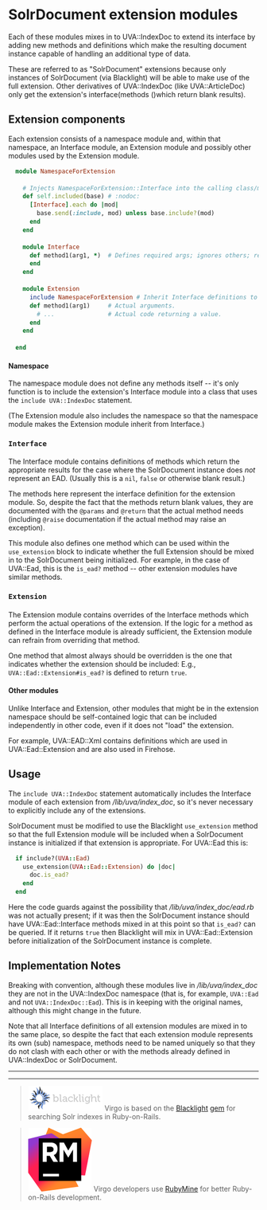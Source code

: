 <!-- lib/uva/index_doc/README.md -->

# SolrDocument extension modules

Each of these modules mixes in to UVA::IndexDoc to extend its interface by
adding new methods and definitions which make the resulting document instance
capable of handling an additional type of data.

These are referred to as "SolrDocument" extensions because only instances of
SolrDocument (via Blacklight) will be able to make use of the full extension.
Other derivatives of UVA::IndexDoc (like UVA::ArticleDoc) only get the
extension's interface(methods ()which return blank results).

## Extension components

Each extension consists of a namespace module and, within that namespace, an
Interface module, an Extension module and possibly other modules used by the
Extension module.

```ruby
  module NamespaceForExtension
  
    # Injects NamespaceForExtension::Interface into the calling class/module.
    def self.included(base) # :nodoc:
      [Interface].each do |mod|
        base.send(:include, mod) unless base.include?(mod)
      end
    end

    module Interface
      def method1(arg1, *)  # Defines required args; ignores others; return nil
      end
    end
  
    module Extension
      include NamespaceForExtension # Inherit Interface definitions to override.
      def method1(arg1)     # Actual arguments.
        # ...               # Actual code returning a value.
      end
    end
  
  end
```

#### Namespace

The namespace module does not define any methods itself -- it's only
function is to include the extension's Interface module into a class that uses
the `include UVA::IndexDoc` statement.

(The Extension module also includes the namespace so that the namespace module
makes the Extension module inherit from Interface.)


#### <big>`Interface`</big>

The Interface module contains definitions of methods which return the
appropriate results for the case where the SolrDocument instance does *not*
represent an EAD. (Usually this is a `nil`, `false` or otherwise blank result.)

The methods here represent the interface definition for the extension module.
So, despite the fact that the methods return blank values, they are documented
with the `@params` and `@return` that the actual method needs (including
`@raise` documentation if the actual method may raise an exception).

This module also defines one method which can be used within the
`use_extension` block to indicate whether the full Extension should be mixed in
to the SolrDocument being initialized.  For example, in the case of UVA::Ead,
this is the `is_ead?` method -- other extension modules have similar methods.

#### <big>`Extension`</big>

The Extension module contains overrides of the Interface methods which perform
the actual operations of the extension.  If the logic for a method as defined
in the Interface module is already sufficient, the Extension module can refrain
from overriding that method.

One method that almost always should be overridden is the one that indicates
whether the extension should be included:  E.g., `UVA::Ead::Extension#is_ead?`
is defined to return `true`.

#### Other modules

Unlike Interface and Extension, other modules that might be in the extension
namespace should be self-contained logic that can be included independently in
other code, even if it does not "load" the extension.

For example, UVA::EAD::Xml contains definitions which are used in
UVA::Ead::Extension and are also used in Firehose.

## Usage

The `include UVA::IndexDoc` statement automatically includes the Interface
module of each extension from */lib/uva/index_doc*, so it's never necessary to
explicitly include any of the extensions.

SolrDocument must be modified to use the Blacklight `use_extension` method so
that the full Extension module will be included when a SolrDocument instance is
initialized if that extension is appropriate.  For UVA::Ead this is:
  
```ruby
  if include?(UVA::Ead)
    use_extension(UVA::Ead::Extension) do |doc|
      doc.is_ead?
    end
  end
```

Here the code guards against the possibility that */lib/uva/index_doc/ead.rb*
was not actually present; if it was then the SolrDocument instance should have
UVA::Ead::Interface methods mixed in at this point so that `is_ead?` can be
queried.  If it returns `true` then Blacklight will mix in UVA::Ead::Extension
before initialization of the SolrDocument instance is complete.

## Implementation Notes

Breaking with convention, although these modules live in */lib/uva/index_doc*
they are not in the UVA::IndexDoc namespace (that is, for example, `UVA::Ead`
and not `UVA::IndexDoc::Ead`).  This is in keeping with the original names,
although this might change in the future.

Note that all Interface definitions of all extension modules are mixed in to
the same place, so despite the fact that each extension module represents its
own (sub) namespace, methods need to be named uniquely so that they do not
clash with each other or with the methods already defined in UVA::IndexDoc or
SolrDocument.

---
---

> [![Blacklight][bl_img]][bl_url]
> Virgo is based on the [Blacklight][bl_url] [gem][bl_gem] for searching Solr indexes in Ruby-on-Rails.

> [![RubyMine][rm_img]][rm_url]
> Virgo developers use [RubyMine][rm_url] for better Ruby-on-Rails development.

<!---------------------------------------------------------------------------->
<!-- Other link references:
REF ---------- LINK ---------------------------- TOOLTIP --------------------->
[version_url]: https://github.com/uvalib/virgo
[version_img]: https://badge.fury.io/gh/uvalib%2virgo.png
[status_url]:  https://travis-ci.org/uvalib/virgo
[status_img]:  https://api.travis-ci.org/uvalib/virgo.svg?branch=develop
[bl_img]:      ../../doc/images/blacklight_logo.png
[bl_url]:      http://projectblacklight.org
[bl_gem]:      https://rubygems.org/gems/blacklight
[rm_img]:      ../../doc/images/icon_RubyMine.png
[rm_url]:      https://www.jetbrains.com/ruby

<!-- vi: set filetype=markdown: set wrap: -->
